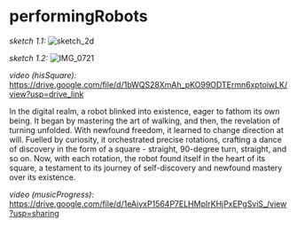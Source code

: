 # performingRobots

_sketch 1.1:_
![sketch_2d](https://github.com/hmd-shamsi/performingRobots/assets/72342923/4840156a-d6bc-41aa-8cd3-79b770b2f057)



_sketch 1.2:_
![IMG_0721](https://github.com/hmd-shamsi/performingRobots/assets/72342923/3cd630c1-762f-4797-9f7e-f3cf45f3b451)



_video (hisSquare):_
https://drive.google.com/file/d/1bWQS28XmAh_pKO99ODTErmn6xptoiwLK/view?usp=drive_link

In the digital realm, a robot blinked into existence, eager to fathom its own being. It began by mastering the art of walking, and then, the revelation of turning unfolded. With newfound freedom, it learned to change direction at will. Fuelled by curiosity, it orchestrated precise rotations, crafting a dance of discovery in the form of a square - straight, 90-degree turn, straight, and so on. Now, with each rotation, the robot found itself in the heart of its square, a testament to its journey of self-discovery and newfound mastery over its existence.



_video (musicProgress):_
https://drive.google.com/file/d/1eAivxP1564P7ELHMpIrKHjPxEPgSviS_/view?usp=sharing
